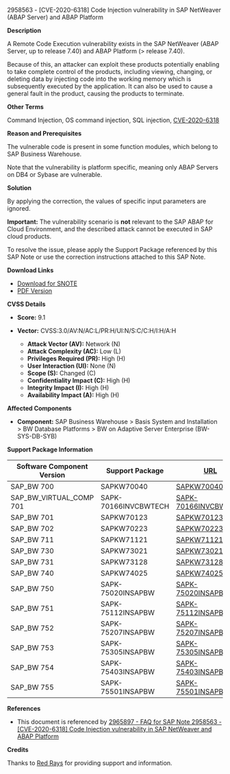 2958563 - [CVE-2020-6318] Code Injection vulnerability in SAP NetWeaver (ABAP Server) and ABAP Platform

**Description**

A Remote Code Execution vulnerability exists in the SAP NetWeaver (ABAP Server, up to release 7.40) and ABAP Platform (> release 7.40).

Because of this, an attacker can exploit these products potentially enabling to take complete control of the products, including viewing, changing, or deleting data by injecting code into the working memory which is subsequently executed by the application. It can also be used to cause a general fault in the product, causing the products to terminate.

**Other Terms**

Command Injection, OS command injection, SQL injection, [CVE-2020-6318](https://cve.mitre.org/cgi-bin/cvename.cgi?name=CVE-2020-6318)

**Reason and Prerequisites**

The vulnerable code is present in some function modules, which belong to SAP Business Warehouse.

Note that the vulnerability is platform specific, meaning only ABAP Servers on DB4 or Sybase are vulnerable.

**Solution**

By applying the correction, the values of specific input parameters are ignored.

**Important:** The vulnerability scenario is **not** relevant to the SAP ABAP for Cloud Environment, and the described attack cannot be executed in SAP cloud products.

To resolve the issue, please apply the Support Package referenced by this SAP Note or use the correction instructions attached to this SAP Note.

**Download Links**

- [Download for SNOTE](https://notesdownloads.sap.com/note/0040000001509312020)
- [PDF Version](https://userapps.support.sap.com/sap/support/sfm/notes/print/0002958563?language=en-US&token=9004E3DBA20320E47C2E31F14678AEA5)

**CVSS Details**

- **Score:** 9.1
- **Vector:** CVSS:3.0/AV:N/AC:L/PR:H/UI:N/S:C/C:H/I:H/A:H

  - **Attack Vector (AV):** Network (N)
  - **Attack Complexity (AC):** Low (L)
  - **Privileges Required (PR):** High (H)
  - **User Interaction (UI):** None (N)
  - **Scope (S):** Changed (C)
  - **Confidentiality Impact (C):** High (H)
  - **Integrity Impact (I):** High (H)
  - **Availability Impact (A):** High (H)

**Affected Components**

- **Component:** SAP Business Warehouse > Basis System and Installation > BW Database Platforms > BW on Adaptive Server Enterprise (BW-SYS-DB-SYB)

**Support Package Information**

| Software Component Version     | Support Package                      | [URL](https://me.sap.com/supportpackage)                       |
|--------------------------------|--------------------------------------|----------------------------------------------------------------|
| SAP_BW 700                     | SAPKW70040                           | [SAPKW70040](https://me.sap.com/supportpackage/SAPKW70040)     |
| SAP_BW_VIRTUAL_COMP 701        | SAPK-70166INVCBWTECH                  | [SAPK-70166INVCBWTECH](https://me.sap.com/supportpackage/SAPK-70166INVCBWTECH) |
| SAP_BW 701                     | SAPKW70123                           | [SAPKW70123](https://me.sap.com/supportpackage/SAPKW70123)     |
| SAP_BW 702                     | SAPKW70223                           | [SAPKW70223](https://me.sap.com/supportpackage/SAPKW70223)     |
| SAP_BW 711                     | SAPKW71121                           | [SAPKW71121](https://me.sap.com/supportpackage/SAPKW71121)     |
| SAP_BW 730                     | SAPKW73021                           | [SAPKW73021](https://me.sap.com/supportpackage/SAPKW73021)     |
| SAP_BW 731                     | SAPKW73128                           | [SAPKW73128](https://me.sap.com/supportpackage/SAPKW73128)     |
| SAP_BW 740                     | SAPKW74025                           | [SAPKW74025](https://me.sap.com/supportpackage/SAPKW74025)     |
| SAP_BW 750                     | SAPK-75020INSAPBW                    | [SAPK-75020INSAPBW](https://me.sap.com/supportpackage/SAPK-75020INSAPBW) |
| SAP_BW 751                     | SAPK-75112INSAPBW                    | [SAPK-75112INSAPBW](https://me.sap.com/supportpackage/SAPK-75112INSAPBW) |
| SAP_BW 752                     | SAPK-75207INSAPBW                    | [SAPK-75207INSAPBW](https://me.sap.com/supportpackage/SAPK-75207INSAPBW) |
| SAP_BW 753                     | SAPK-75305INSAPBW                    | [SAPK-75305INSAPBW](https://me.sap.com/supportpackage/SAPK-75305INSAPBW) |
| SAP_BW 754                     | SAPK-75403INSAPBW                    | [SAPK-75403INSAPBW](https://me.sap.com/supportpackage/SAPK-75403INSAPBW) |
| SAP_BW 755                     | SAPK-75501INSAPBW                    | [SAPK-75501INSAPBW](https://me.sap.com/supportpackage/SAPK-75501INSAPBW) |

**References**

- This document is referenced by [2965897 - FAQ for SAP Note 2958563 - [CVE-2020-6318] Code Injection vulnerability in SAP NetWeaver and ABAP Platform](https://me.sap.com/notes/2965897)

**Credits**

Thanks to [Red Rays](https://redrays.io) for providing support and information.